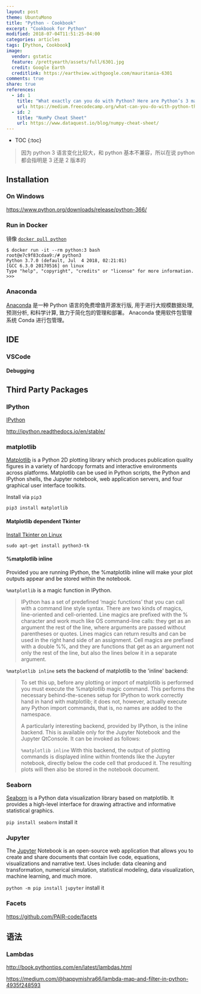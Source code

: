```yaml
---
layout: post
theme: UbuntuMono
title: "Python - Cookbook"
excerpt: "Cookbook for Python"
modified: 2018-07-04T11:51:25-04:00
categories: articles
tags: [Python, Cookbook]
image:
  vendor: gstatic
  feature: /prettyearth/assets/full/6301.jpg
  credit: Google Earth
  creditlink: https://earthview.withgoogle.com/mauritania-6301
comments: true
share: true
references:
  - id: 1
    title: "What exactly can you do with Python? Here are Python’s 3 main applications."
    url: https://medium.freecodecamp.org/what-can-you-do-with-python-the-3-main-applications-518db9a68a78
  - id: 2
    title: "NumPy Cheat Sheet"
    url: https://www.dataquest.io/blog/numpy-cheat-sheet/
---
```


* TOC
{:toc}

> 因为 python 3 语言变化比较大，和 python 基本不兼容，所以在说 python 都会指明是 3 还是 2 版本的

## Installation

### On Windows

https://www.python.org/downloads/release/python-366/


### Run in Docker
镜像 [`docker pull python`][docker/python]

```
$ docker run -it --rm python:3 bash
root@e7c9f83cdaa9:/# python3
Python 3.7.0 (default, Jul  4 2018, 02:21:01)
[GCC 6.3.0 20170516] on linux
Type "help", "copyright", "credits" or "license" for more information.
>>>
```

[docker/python]:https://hub.docker.com/_/python/

### Anaconda

[Anaconda][anaconda] 是一种 Python 语言的免费增值开源发行版, 用于进行大规模数据处理, 预测分析, 和科学计算, 致力于简化包的管理和部署。 Anaconda 使用软件包管理系统 Conda 进行包管理。

[anaconda]:https://anaconda.org/anaconda

## IDE

### VSCode

#### Debugging

## Third Party Packages

### IPython

[IPython][ipython]

http://ipython.readthedocs.io/en/stable/

### matplotlib

[Matplotlib][matplotlib] is a Python 2D plotting library which produces publication quality figures in a variety of hardcopy formats and interactive environments across platforms. Matplotlib can be used in Python scripts, the Python and IPython shells, the Jupyter notebook, web application servers, and four graphical user interface toolkits.

Install via `pip3`
```
pip3 install matplotlib
```

#### Matplotlib dependent Tkinter

[Install Tkinter on Linux](https://github.com/anki/cozmo-python-sdk/blob/master/docs/source/install-linux.rst)

`sudo apt-get install python3-tk`

#### %matplotlib inline

Provided you are running IPython, the %matplotlib inline will make your plot outputs appear and be stored within the notebook.

`%matplotlib` is a magic function in IPython.

> IPython has a set of predefined ‘magic functions’ that you can call with a command line style syntax. There are two kinds of magics, line-oriented and cell-oriented. Line magics are prefixed with the % character and work much like OS command-line calls: they get as an argument the rest of the line, where arguments are passed without parentheses or quotes. Lines magics can return results and can be used in the right hand side of an assignment. Cell magics are prefixed with a double %%, and they are functions that get as an argument not only the rest of the line, but also the lines below it in a separate argument.

`%matplotlib inline` sets the backend of matplotlib to the 'inline' backend:

> To set this up, before any plotting or import of matplotlib is performed you must execute the %matplotlib magic command. This performs the necessary behind-the-scenes setup for IPython to work correctly hand in hand with matplotlib; it does not, however, actually execute any Python import commands, that is, no names are added to the namespace.
>
> A particularly interesting backend, provided by IPython, is the  inline backend. This is available only for the Jupyter Notebook and the Jupyter QtConsole. It can be invoked as follows:
>
> `%matplotlib inline` With this backend, the output of plotting commands is displayed inline within frontends like the Jupyter notebook, directly below the code cell that produced it. The resulting plots will then also be stored in the notebook document.

### Seaborn

[Seaborn][seaborn.pydata] is a Python data visualization library based on matplotlib. It provides a high-level interface for drawing attractive and informative statistical graphics.

`pip install seaborn` install it

### Jupyter

The [Jupyter][jupyter] Notebook is an open-source web application that allows you to create and share documents that contain live code, equations, visualizations and narrative text. Uses include: data cleaning and transformation, numerical simulation, statistical modeling, data visualization, machine learning, and much more.

`python -m pip install jupyter` install it

### Facets

https://github.com/PAIR-code/facets

## 语法

### Lambdas

http://book.pythontips.com/en/latest/lambdas.html

https://medium.com/@happymishra66/lambda-map-and-filter-in-python-4935f248593



[matplotlib]:https://matplotlib.org
[ipython]:https://ipython.org/
[seaborn.pydata]:https://seaborn.pydata.org/
[jupyter]:http://jupyter.org/